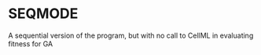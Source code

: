 # SEQMODE

A sequential version of the program, but with no call to CellML in evaluating fitness for GA


